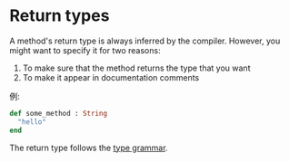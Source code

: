 # Return types

A method's return type is always inferred by the compiler. However, you might want to specify it for two reasons:

1. To make sure that the method returns the type that you want
2. To make it appear in documentation comments

例:

```ruby
def some_method : String
  "hello"
end
```

The return type follows the [type grammar](type_grammar.html).

